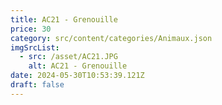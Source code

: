 ```yaml
---
title: AC21 - Grenouille
price: 30
category: src/content/categories/Animaux.json
imgSrcList:
  - src: /asset/AC21.JPG
    alt: AC21 - Grenouille
date: 2024-05-30T10:53:39.121Z
draft: false
---
```


